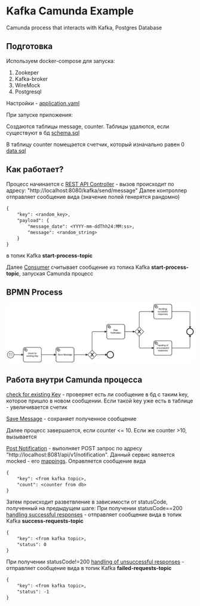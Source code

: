 # Kafka Camunda Example
Camunda process that interacts with Kafka, Postgres Database

## Подготовка

Используем docker-compose для запуска:
1. Zookeper
2. Kafka-broker
3. WireMock 
4. Postgresql

Настройки - [application.yaml](src/main/resources/application.yaml) 

При запуске приложения: 

Создаются таблицы message, counter. Таблицы удалются, если существуют в бд [schema.sql](src/main/resources/schema.sql)

В таблицу counter помещается счетчик, который изначально равен 0 [data.sql](src/main/resources/.data.sql)

## Как работает?

Процесс начинается с [REST API Controller](src/main/java/ru/dmitry/springboot_camunda_kafka/controller/MessageController.java) - вызов происходит по адресу: "http://localhost:8080/kafka/send/message"
Далее контроллер отправляет сообщение вида (значение полей генерятся рандомно)

```
{
	"key": <random_key>,
	"payload": {
		"message_date": <YYYY-mm-ddThh24:MM:ss>,
		"message": <random_string>
	}
}
```

в топик Kafka **start-process-topic** 

Далее [Consumer](src/main/java/ru/dmitry/springboot_camunda_kafka/consumer/MessageConsumer.java) считывает сообщение из топика Kafka **start-process-topic**, запуская Camunda процесс

## BPMN Process
![BPMN Process](src/main/resources/process.png)

## Работа внутри Camunda процесса 
[check for existing Key](src/main/java/ru/dmitry/springboot_camunda_kafka/delegate/CheckEntityExistsDelegate.java) - проверяет есть ли сообщение в бд с таким key, которое пришло в новом сообщении. Если такой key уже есть в таблице - увеличивается счетик 

[Save Message](src/main/java/ru/dmitry/springboot_camunda_kafka/delegate/SaveMessageDelegate.java) - сохраняет полученное сообщение 

Далее процесс завершается, если counter <= 10. Если же counter >10, вызывается 

[Post Notification](src/main/java/ru/dmitry/springboot_camunda_kafka/delegate/PostNotificationDelegate.java) - выполняет POST запрос по адресу "http://localhost:8081/api/v1/notification". Данный сервис является mocked - его [mappings](src/main/resources/stubs). Оправляется сообщение вида

```
{
	"key": <from kafka topic>,
	"сount": <counter from db>
}
```

Затем происходит разветвление в зависимости от statusCode, полученный на предыдущем шаге: 
При получении statusCode==200 [handling successful responses](src/main/java/ru/dmitry/springboot_camunda_kafka/delegate/SuccessRequestsDelegate.java) - отправляет сообщение вида в топик Kafka **success-requests-topic**

```
{
	"key": <from kafka topic>,
	"status": 0
}
```

При получении statusCode!=200 [handling of unsuccessful responses](src/main/java/ru/dmitry/springboot_camunda_kafka/delegate/FailedRequestsDelegate.java) - отправляет сообщение вида в топик Kafka **failed-requests-topic**

```
{
	"key": <from kafka topic>,
	"status": -1
}
```
